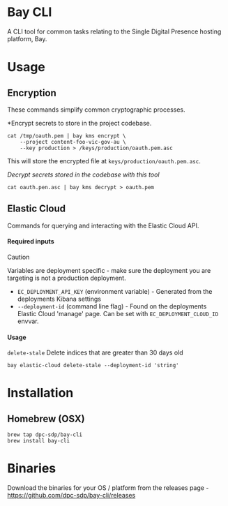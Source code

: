 # Bay CLI

A CLI tool for common tasks relating to the Single Digital Presence hosting platform, Bay.

# Usage

## Encryption

These commands simplify common cryptographic processes.

*Encrypt secrets to store in the project codebase.
```
cat /tmp/oauth.pem | bay kms encrypt \   
    --project content-foo-vic-gov-au \
    --key production > /keys/production/oauth.pem.asc
```
This will store the encrypted file at `keys/production/oauth.pem.asc`.

*Decrypt secrets stored in the codebase with this tool*
```
cat oauth.pen.asc | bay kms decrypt > oauth.pem
```

## Elastic Cloud
Commands for querying and interacting with the Elastic Cloud API.

#### Required inputs

> [!CAUTION]
> Variables are deployment specific - make sure the deployment you are targeting is not a production deployment.

* `EC_DEPLOYMENT_API_KEY` (environment variable) - Generated from the deployments Kibana settings
* `--deployment-id` (command line flag) - Found on the deployments Elastic Cloud 'manage' page. Can be set with `EC_DEPLOYMENT_CLOUD_ID` envvar.

#### Usage
`delete-stale` Delete indices that are greater than 30 days old

```
bay elastic-cloud delete-stale --deployment-id 'string'
```

# Installation

## Homebrew (OSX)

```
brew tap dpc-sdp/bay-cli
brew install bay-cli
```

# Binaries

Download the binaries for your OS / platform from the releases page - https://github.com/dpc-sdp/bay-cli/releases

